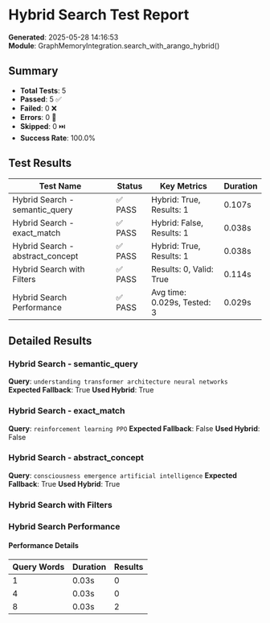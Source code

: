 # Hybrid Search Test Report

**Generated**: 2025-05-28 14:16:53  
**Module**: GraphMemoryIntegration.search_with_arango_hybrid()

## Summary

- **Total Tests**: 5
- **Passed**: 5 ✅
- **Failed**: 0 ❌
- **Errors**: 0 🚫
- **Skipped**: 0 ⏭️
- **Success Rate**: 100.0%

## Test Results

| Test Name | Status | Key Metrics | Duration |
|-----------|--------|-------------|----------|
| Hybrid Search - semantic_query | ✅ PASS | Hybrid: True, Results: 1 | 0.107s |
| Hybrid Search - exact_match | ✅ PASS | Hybrid: False, Results: 1 | 0.038s |
| Hybrid Search - abstract_concept | ✅ PASS | Hybrid: True, Results: 1 | 0.038s |
| Hybrid Search with Filters | ✅ PASS | Results: 0, Valid: True | 0.114s |
| Hybrid Search Performance | ✅ PASS | Avg time: 0.029s, Tested: 3 | 0.029s |

## Detailed Results

### Hybrid Search - semantic_query
**Query**: `understanding transformer architecture neural networks`
**Expected Fallback**: True
**Used Hybrid**: True

### Hybrid Search - exact_match
**Query**: `reinforcement learning PPO`
**Expected Fallback**: False
**Used Hybrid**: False

### Hybrid Search - abstract_concept
**Query**: `consciousness emergence artificial intelligence`
**Expected Fallback**: True
**Used Hybrid**: True

### Hybrid Search with Filters

### Hybrid Search Performance

#### Performance Details
| Query Words | Duration | Results |
|-------------|----------|----------|
| 1 | 0.03s | 0 |
| 4 | 0.03s | 0 |
| 8 | 0.03s | 2 |
